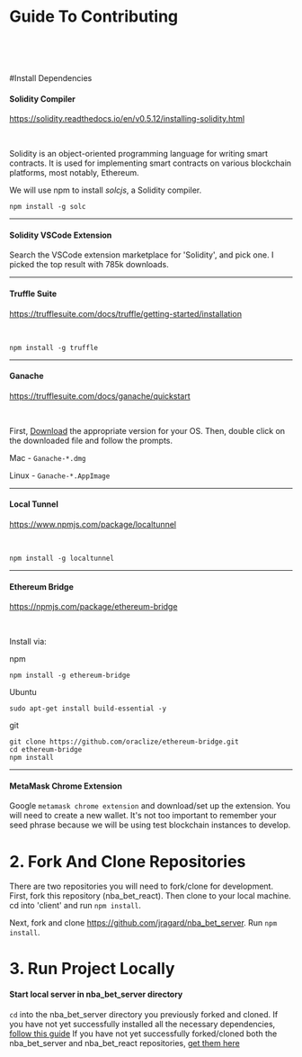 # Guide To Contributing
<br>
<br>
<br>

#Install Dependencies


#### Solidity Compiler

https://solidity.readthedocs.io/en/v0.5.12/installing-solidity.html

<br>

Solidity is an object-oriented programming language for writing smart contracts. It is used for implementing smart contracts on various blockchain platforms, most notably, Ethereum.

We will use npm to install *solcjs*, a Solidity compiler.

```
npm install -g solc
```
-----

#### Solidity VSCode Extension


Search the VSCode extension marketplace for 'Solidity', and pick one.  I picked the top result with 785k downloads.

-----

#### Truffle Suite

https://trufflesuite.com/docs/truffle/getting-started/installation

<br>

```
npm install -g truffle
```
-----

#### Ganache

https://trufflesuite.com/docs/ganache/quickstart

<br>

First, [Download](https://github.com/trufflesuite/ganache/releases/tag/v2.2.1-alpha.0) the appropriate version for your OS. Then, double click on the downloaded file and follow the prompts.

Mac - `Ganache-*.dmg`

Linux - `Ganache-*.AppImage`

-----

#### Local Tunnel

https://www.npmjs.com/package/localtunnel

<br>

```
npm install -g localtunnel
```
-----

#### Ethereum Bridge

https://npmjs.com/package/ethereum-bridge

<br>

Install via:

npm

```
npm install -g ethereum-bridge
```

Ubuntu

```
sudo apt-get install build-essential -y
```

git

```
git clone https://github.com/oraclize/ethereum-bridge.git
cd ethereum-bridge
npm install
```
-----

#### MetaMask Chrome Extension

Google `metamask chrome extension` and download/set up the extension.  You will need to create a new wallet.  It's not too important to remember your seed phrase because we will be using test blockchain instances to develop.


# 2. Fork And Clone Repositories

There are two repositories you will need to fork/clone for development.  First, fork this repository (nba_bet_react).  Then clone to your local machine.  cd into 'client' and run `npm install`.

Next, fork and clone https://github.com/jragard/nba_bet_server.  Run `npm install`.

# 3. Run Project Locally

#### Start local server in nba_bet_server directory

`cd` into the nba_bet_server directory you previously forked and cloned.  If you have not yet successfully installed all the necessary dependencies, [follow this guide](#install-dependencies) If you have not yet successfully forked/cloned both the nba_bet_server and nba_bet_react repositories, [get them here](2.-fork-and-clone-repositories) 

